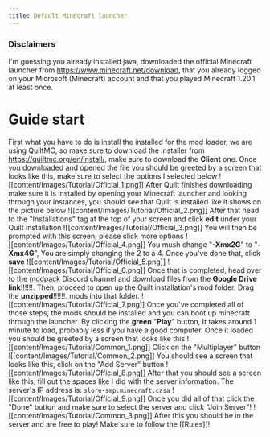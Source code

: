 ```yaml
---
title: Default Minecraft launcher
---
```

### Disclaimers
I'm guessing you already installed java, downloaded the official Minecraft launcher from https://www.minecraft.net/download, that you already logged on your Microsoft (Minecraft) account and that you played Minecraft 1.20.1 at least once.

# Guide start

First what you have to do is install the installed for the mod loader, we are using QuiltMC, so make sure to download the installer from https://quiltmc.org/en/install/, make sure to download the **Client** one.
Once you downloaded and opened the file you should be greeted by a screen that looks like this, make sure to select the options I selected below
![[content/Images/Tutorial/Official_1.png]]
After Quilt finishes downloading make sure it is installed by opening your Minecraft launcher and looking through your instances, you should see that Quilt is installed like it shows on the picture below
![[content/Images/Tutorial/Official_2.png]]
After that head to the "Installations" tag at the top of your screen and click **edit** under your Quilt installation
![[content/Images/Tutorial/Official_3.png]]
You will then be prompted with this screen, please click more options
![[content/Images/Tutorial/Official_4.png]]
You mush change "**-Xmx2G**" to "**-Xmx4G**", You are simply changing the 2 to a 4. Once you've done that, click **save**
![[content/Images/Tutorial/Official_5.png]]
![[content/Images/Tutorial/Official_6.png]]
Once that is completed, head over to ⁠the [modpack](https://discord.com/channels/1221495511354179664/1221499038180970567) Discord channel and download files from the **Google Drive link**!!!!!!. Then, proceed to open up the Quilt installation's mod folder. Drag the **unzipped**!!!!!!. mods into that folder.
![[content/Images/Tutorial/Official_7.png]]
Once you've completed all of those steps, the mods should be installed and you can boot up minecraft through the launcher. By clicking the **green** "**Play**" button, It takes around 1 minute to load, probably less if you have a good computer.
Once it loaded you should be greeted by a screen that looks like this
![[content/Images/Tutorial/Common_1.png]]
Click on the "Multiplayer" button
![[content/Images/Tutorial/Common_2.png]]
You should see a screen that looks like this, click on the "Add Server" button
![[content/Images/Tutorial/Official_8.png]]
After that you should see a screen like this, fill out the spaces like I did with the server information.
The server's IP address is:
```slore-smp.minecraft.casa```
![[content/Images/Tutorial/Official_9.png]]
Once you did all of that click the "Done" button and make sure to select the server and click "Join Server"!
![[content/Images/Tutorial/Common_3.png]]
After this you should be in the server and are free to play! Make sure to follow the [[Rules]]!

